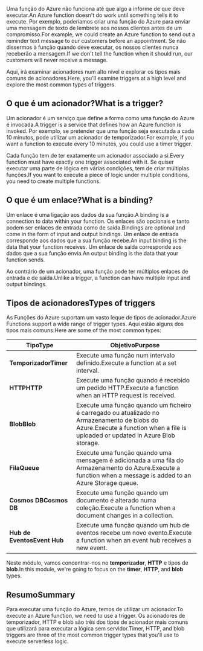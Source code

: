 <span data-ttu-id="3286b-101">Uma função do Azure não funciona até que algo a informe de que deve executar.</span><span class="sxs-lookup"><span data-stu-id="3286b-101">An Azure function doesn't do work until something tells it to execute.</span></span> <span data-ttu-id="3286b-102">Por exemplo, poderíamos criar uma função do Azure para enviar uma mensagem de texto de lembrete aos nossos clientes antes de um compromisso.</span><span class="sxs-lookup"><span data-stu-id="3286b-102">For example, we could create an Azure function to send out a reminder text message to our customers before an appointment.</span></span> <span data-ttu-id="3286b-103">Se não dissermos à função quando deve executar, os nossos clientes nunca receberão a mensagem.</span><span class="sxs-lookup"><span data-stu-id="3286b-103">If we don't tell the function when it should run, our customers will never receive a message.</span></span> 

<span data-ttu-id="3286b-104">Aqui, irá examinar acionadores num alto nível e explorar os tipos mais comuns de acionadores.</span><span class="sxs-lookup"><span data-stu-id="3286b-104">Here, you'll examine triggers at a high level and explore the most common types of triggers.</span></span>

## <a name="what-is-a-trigger"></a><span data-ttu-id="3286b-105">O que é um acionador?</span><span class="sxs-lookup"><span data-stu-id="3286b-105">What is a trigger?</span></span>

<span data-ttu-id="3286b-106">Um acionador é um serviço que define a forma como uma função do Azure é invocada.</span><span class="sxs-lookup"><span data-stu-id="3286b-106">A trigger is a service that defines how an Azure function is invoked.</span></span> <span data-ttu-id="3286b-107">Por exemplo, se pretender que uma função seja executada a cada 10 minutos, pode utilizar um acionador de temporizador.</span><span class="sxs-lookup"><span data-stu-id="3286b-107">For example, if you want a function to execute every 10 minutes, you could use a timer trigger.</span></span>

<span data-ttu-id="3286b-108">Cada função tem de ter exatamente um acionador associado a si.</span><span class="sxs-lookup"><span data-stu-id="3286b-108">Every function must have exactly one trigger associated with it.</span></span> <span data-ttu-id="3286b-109">Se quiser executar uma parte de lógica em várias condições, tem de criar múltiplas funções.</span><span class="sxs-lookup"><span data-stu-id="3286b-109">If you want to execute a piece of logic under multiple conditions, you need to create multiple functions.</span></span>

## <a name="what-is-a-binding"></a><span data-ttu-id="3286b-110">O que é um enlace?</span><span class="sxs-lookup"><span data-stu-id="3286b-110">What is a binding?</span></span>

<span data-ttu-id="3286b-111">Um enlace é uma ligação aos dados da sua função.</span><span class="sxs-lookup"><span data-stu-id="3286b-111">A binding is a connection to data within your function.</span></span> <span data-ttu-id="3286b-112">Os enlaces são opcionais e tanto podem ser enlaces de entrada como de saída.</span><span class="sxs-lookup"><span data-stu-id="3286b-112">Bindings are optional and come in the form of input and output bindings.</span></span> <span data-ttu-id="3286b-113">Um enlace de entrada corresponde aos dados que a sua função recebe.</span><span class="sxs-lookup"><span data-stu-id="3286b-113">An input binding is the data that your function receives.</span></span> <span data-ttu-id="3286b-114">Um enlace de saída corresponde aos dados que a sua função envia.</span><span class="sxs-lookup"><span data-stu-id="3286b-114">An output binding is the data that your function sends.</span></span>

<span data-ttu-id="3286b-115">Ao contrário de um acionador, uma função pode ter múltiplos enlaces de entrada e de saída.</span><span class="sxs-lookup"><span data-stu-id="3286b-115">Unlike a trigger, a function can have multiple input and output bindings.</span></span>

## <a name="types-of-triggers"></a><span data-ttu-id="3286b-116">Tipos de acionadores</span><span class="sxs-lookup"><span data-stu-id="3286b-116">Types of triggers</span></span>

<span data-ttu-id="3286b-117">As Funções do Azure suportam um vasto leque de tipos de acionador.</span><span class="sxs-lookup"><span data-stu-id="3286b-117">Azure Functions support a wide range of trigger types.</span></span> <span data-ttu-id="3286b-118">Aqui estão alguns dos tipos mais comuns:</span><span class="sxs-lookup"><span data-stu-id="3286b-118">Here are some of the most common types:</span></span>

| <span data-ttu-id="3286b-119">Tipo</span><span class="sxs-lookup"><span data-stu-id="3286b-119">Type</span></span> | <span data-ttu-id="3286b-120">Objetivo</span><span class="sxs-lookup"><span data-stu-id="3286b-120">Purpose</span></span> | 
| --- | --- | 
| <span data-ttu-id="3286b-121">**Temporizador**</span><span class="sxs-lookup"><span data-stu-id="3286b-121">**Timer**</span></span> | <span data-ttu-id="3286b-122">Execute uma função num intervalo definido.</span><span class="sxs-lookup"><span data-stu-id="3286b-122">Execute a function at a set interval.</span></span> | 
| <span data-ttu-id="3286b-123">**HTTP**</span><span class="sxs-lookup"><span data-stu-id="3286b-123">**HTTP**</span></span> | <span data-ttu-id="3286b-124">Execute uma função quando é recebido um pedido HTTP.</span><span class="sxs-lookup"><span data-stu-id="3286b-124">Execute a function when an HTTP request is received.</span></span> |  
| <span data-ttu-id="3286b-125">**Blob**</span><span class="sxs-lookup"><span data-stu-id="3286b-125">**Blob**</span></span> | <span data-ttu-id="3286b-126">Execute uma função quando um ficheiro é carregado ou atualizado no Armazenamento de blobs do Azure.</span><span class="sxs-lookup"><span data-stu-id="3286b-126">Execute a function when a file is uploaded or updated in Azure Blob storage.</span></span> | 
| <span data-ttu-id="3286b-127">**Fila**</span><span class="sxs-lookup"><span data-stu-id="3286b-127">**Queue**</span></span> | <span data-ttu-id="3286b-128">Execute uma função quando uma mensagem é adicionada a uma fila do Armazenamento do Azure.</span><span class="sxs-lookup"><span data-stu-id="3286b-128">Execute a function when a message is added to an Azure Storage queue.</span></span> | 
| <span data-ttu-id="3286b-129">**Cosmos DB**</span><span class="sxs-lookup"><span data-stu-id="3286b-129">**Cosmos DB**</span></span> | <span data-ttu-id="3286b-130">Execute uma função quando um documento é alterado numa coleção.</span><span class="sxs-lookup"><span data-stu-id="3286b-130">Execute a function when a document changes in a collection.</span></span> | 
| <span data-ttu-id="3286b-131">**Hub de Eventos**</span><span class="sxs-lookup"><span data-stu-id="3286b-131">**Event Hub**</span></span> | <span data-ttu-id="3286b-132">Execute uma função quando um hub de eventos recebe um novo evento.</span><span class="sxs-lookup"><span data-stu-id="3286b-132">Execute a function when an event hub receives a new event.</span></span> | 

<span data-ttu-id="3286b-133">Neste módulo, vamos concentrar-nos no **temporizador**, **HTTP** e tipos de **blob**.</span><span class="sxs-lookup"><span data-stu-id="3286b-133">In this module, we're going to focus on the **timer**, **HTTP**, and **blob** types.</span></span>

## <a name="summary"></a><span data-ttu-id="3286b-134">Resumo</span><span class="sxs-lookup"><span data-stu-id="3286b-134">Summary</span></span>

<span data-ttu-id="3286b-135">Para executar uma função do Azure, temos de utilizar um acionador.</span><span class="sxs-lookup"><span data-stu-id="3286b-135">To execute an Azure function, we need to use a trigger.</span></span> <span data-ttu-id="3286b-136">Os acionadores de temporizador, HTTP e blob são três dos tipos de acionador mais comuns que utilizará para executar a lógica sem servidor.</span><span class="sxs-lookup"><span data-stu-id="3286b-136">Timer, HTTP, and blob triggers are three of the most common trigger types that you'll use to execute serverless logic.</span></span>
